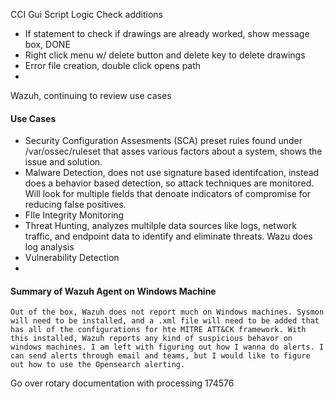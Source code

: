 CCI Gui Script Logic Check additions
- If statement to check if drawings are already worked, show message box, DONE
- Right click menu w/ delete button and delete key to delete drawings
- Error file creation, double click opens path
- 

Wazuh, continuing to review use cases
#### Use Cases
- Security Configuration Assesments (SCA) preset rules found under /var/ossec/ruleset that asses various factors about a system, shows the issue and solution.
- Malware Detection, does not use signature based identifcation, instead does a behavior based detection, so attack techniques are monitored. Will look for multiple fields that denoate indicators of compromise for reducing false positives.
- FIle Integrity Monitoring
- Threat Hunting, analyzes multilple data sources like logs, network traffic, and endpoint data to identify and eliminate threats. Wazu does log analysis
- Vulnerability Detection
- 



#### Summary of Wazuh Agent on Windows Machine
	Out of the box, Wazuh does not report much on Windows machines. Sysmon will need to be installed, and a .xml file will need to be added that has all of the configurations for hte MITRE ATT&CK framework. With this installed, Wazuh reports any kind of suspicious behavor on windows machines. I am left with figuring out how I wanna do alerts. I can send alerts through email and teams, but I would like to figure out how to use the Opensearch alerting.




Go over rotary documentation with processing
174576